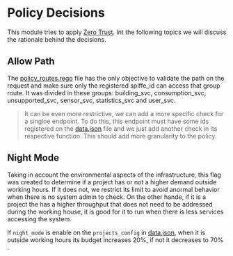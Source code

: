 # Policy Decisions

This module tries to apply [Zero Trust](https://nvlpubs.nist.gov/nistpubs/SpecialPublications/NIST.SP.800-207.pdf).
Int the following topics we will discuss the rationale behind the decisions.

## Allow Path

The [policy_routes.rego](../policies/policy_routes.rego) file has the only objective to validate the path on the request and make sure only the registered spiffe_id can access that group route. It was divided in these groups: building_svc, consumption_svc, unsupported_svc, sensor_svc, statistics_svc and user_svc. 

> It can be even more restrictive, we can add a more specific check for a singloe endpoint. To do this, this endpoint must have some ids registered on the [data.json](../policies/data.json) file and we just add another check in its respective function. This should add more granularity to the policy.

## Night Mode

Taking in account the environmental aspects of the infrastructure, this flag was created to determine if a project has or not a higher demand outside working hours. If it does not, we restrict its limit to avoid anormal behavior when there is no system admin to check. On the other hande, if it is a project the has a higher throughput that does not need to be addressed during the working house, it is good for it to run when there is less services accessing the system.

If `night_mode` is enable on the `projects_config` in [data.json](../policies/data.json), when it is outside working hours its budget increases 20%, if not it decreases to 70% .